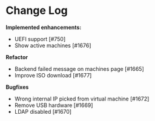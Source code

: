 # Change Log

**Implemented enhancements:**

- UEFI support [\#750]
- Show active machines [\#1676]

**Refactor**

- Backend failed message on machines page [\#1665]
- Improve ISO download [\#1677]

**Bugfixes**

- Wrong internal IP picked from virtual machine [\#1672]
- Remove USB hardware [\#1669]
- LDAP disabled [\#1670]
